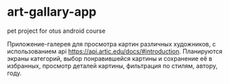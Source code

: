 # art-gallary-app
pet project for otus android course 

Приложение-галерея для просмотра картин различных художников, с использованием api https://api.artic.edu/docs/#introduction. Планируются экраны категорий, выбор понравившейся картины и сохранение её в избранных, просмотр деталей картины, фильтрация по стилям, автору, году. 
